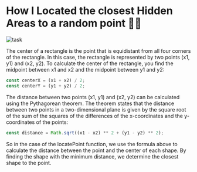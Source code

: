 # How I  Located the closest Hidden Areas to a random point 🧠🤯 

![task](https://user-images.githubusercontent.com/59293857/217959014-66b20c4d-a63a-4a9b-8540-daabced427a0.png)

The center of a rectangle is the point that is equidistant from all four corners of the rectangle. 
In this case, the rectangle is represented by two points (x1, y1) and (x2, y2). 
To calculate the center of the rectangle, you find the midpoint between x1 and x2 and the midpoint between y1 and y2:


```javascript
const centerX = (x1 + x2) / 2;
const centerY = (y1 + y2) / 2;
```


The distance between two points (x1, y1) and (x2, y2) can be calculated using the Pythagorean theorem. 
The theorem states that the distance between two points in a two-dimensional plane is given by the square root of the sum of the squares of the differences of the x-coordinates and the y-coordinates of the points:


```javascript
const distance = Math.sqrt((x1 - x2) ** 2 + (y1 - y2) ** 2);
```

So in the case of the locatePoint function, we use the formula above to calculate the distance between the point and the center of each shape. By finding the shape with the minimum distance, we determine the closest shape to the point.



